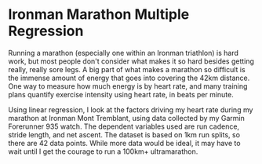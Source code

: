 # Ironman Marathon Multiple Regression

Running a marathon (especially one within an Ironman triathlon) is hard work, but most people don't consider what makes it so hard besides getting really, really sore legs. A big part of what makes a marathon so difficult is the immense amount of energy that goes into covering the 42km distance. One way to measure how much energy is by heart rate, and many training plans quantify exercise intensity using heart rate, in beats per minute.

Using linear regression, I look at the factors driving my heart rate during my marathon at Ironman Mont Tremblant, using data collected by my Garmin Forerunner 935 watch. The dependent variables used are run cadence, stride length, and net ascent. The dataset is based on 1km run splits, so there are 42 data points. While more data would be ideal, it may have to wait until I get the courage to run a 100km+ ultramarathon. 
